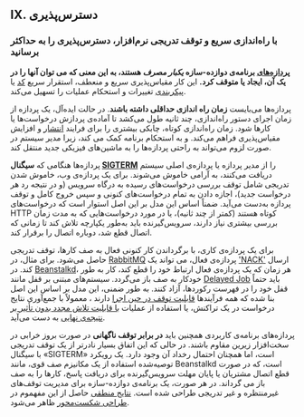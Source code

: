 ## IX. دسترس‌پذیری
### با راه‌اندازی سریع و توقف تدریجی نرم‌افزار، دسترس‌پذیری را به حداکثر برسانید

**[پردازه‌های](./processes) برنامه‌ی دوازده-سازه *یکبار مصرف* هستند، به این معنی که می توان آنها را در یک آن، ایجاد یا متوقف کرد.** این کار مقیاس‌پذیری سریع و منعطف، استقرار سریع [کد](./codebase) یا [پیکربندی](./config) تغییرات و استحکام عملیات را تسهیل می‌کند.

پردازه‌ها می‌بایست **زمان راه اندازی حداقلی داشته باشند**. در حالت ایده‌آل، یک پردازه از زمان اجرای دستور راه‌اندازی، چند ثانیه طول می‌کشد تا آماده‌ی پردازش درخواست‌ها یا کارها شود. زمان راه‌اندازی کوتاه، چابکی بیشتری را برای فرایند [انتشار](./build-release-run) و افزایش مقیاس‌پذیری فراهم می‌کند. و به استحکام برنامه کمک می کند، زیرا مدیر سیستم در صورت لزوم می‌تواند به راحتی پردازه‌ها را به ماشین‌های فیزیکی جدید منتقل کند.

پردازه‌ها هنگامی که **سیگنال [SIGTERM](http://en.wikipedia.org/wiki/SIGTERM)** را از مدیر پردازه یا پردازه‌ی اصلی سیستم دریافت می‌کنند، به آرامی خاموش می‌شوند. برای یک پردازه‌ی وب، خاموش شدن تدریجی شامل توقف بررسی درخواست‌های رسیده به درگاه سرویس (و در نتیجه رد هر درخواست جدید)، اجازه دادن به تمام درخواست‌های کنونی و سپس خروج کامل و توقف پردازه به‌دست می‌آید. ضمناً اساس این مدل بر این اصل استوار است که درخواست‌های HTTP کوتاه هستند (کمتر از چند ثانیه)، یا در مورد درخواست‌هایی که به مدت زمان بررسی بیشتری نیاز دارند، سرویس‌گیرنده باید به‌طور یکپارچه تلاش کند تا زمانی که اتصال قطع شد، دوباره اتصال را برقرار کند.

برای یک پردازه‌ی کاری، با برگرداندن کار کنونی فعال به صف کارها، توقف تدریجی حاصل می‌شود. برای مثال، در [RabbitMQ](http://www.rabbitmq.com/) پردازه‌ی فعال، می تواند یک ['NACK'](https://www.rabbitmq.com/amqp-0-9-1-quickref#basic.nack) ارسال کند. در [Beanstalkd](https://beanstalkd.github.io)، هر زمان که یک پردازه‌ی فعال ارتباط خود را قطع کند، کار به طور خودکار به صف باز می‌گردد. سیستم‌های مبتنی بر قفل مانند [Delayed Job](https://github.com/collectiveidea/delayed_job#readme) باید حتماً قفل خود را در فهرست رکوردها، آزاد کنند. به طور ضمنی، این مدل بر اساس این اصل بنا شده که همه فرآیند‌ها [قابلیت توقف در حین اجرا](http://en.wikipedia.org/wiki/Reentrant_%28subroutine%29) دارند ، معمولاً با جمع‌آوری نتایج درخواست در یک تراکنش، یا استفاده از عملیات [با قابلیت تلاش مجدد بدون تأثیر بر نتیجه‌ی نهایی](http://en.wikipedia.org/wiki/Idempotence) به دست می‌آید.

پردازه‌های برنامه‌ی کاربردی همچنین باید **در برابر توقف ناگهانی** در صورت بروز خرابی در سخت‌افزار زیرین مقاوم باشند. در حالی که این اتفاق بسیار نادرتر از یک توقف تدریجی با سیگنال «SIGTERM» است، اما همچنان احتمال رخداد آن وجود دارد. یک رویکرد توصیه‌شده استفاده از یک مکانیزم صف قوی، مانند Beanstalkd است، که در صورت قطع اتصال مشتریان یا پایان مهلت سرویس‌گیرنده برای دریافت پاسخ، کارها را به صف باز می گرداند. در هر صورت، یک برنامه‌ی دوازده-سازه برای مدیریت توقف‌های غیرمنتظره و غیر تدریجی طراحی شده است.  [نتایج منطقی](http://docs.couchdb.org/en/latest/intro/overview.html)  حاصل از این مفهموم در [طراحی شکست‌محور](http://lwn.net/Articles/191059/) ظاهر می‌شود.